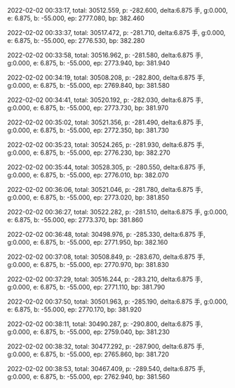 2022-02-02 00:33:17, total: 30512.559, p: -282.600, delta:6.875 手, g:0.000, e: 6.875, b: -55.000, ep: 2777.080, bp: 382.460

2022-02-02 00:33:37, total: 30517.472, p: -281.710, delta:6.875 手, g:0.000, e: 6.875, b: -55.000, ep: 2776.530, bp: 382.280

2022-02-02 00:33:58, total: 30516.962, p: -281.580, delta:6.875 手, g:0.000, e: 6.875, b: -55.000, ep: 2773.940, bp: 381.940

2022-02-02 00:34:19, total: 30508.208, p: -282.800, delta:6.875 手, g:0.000, e: 6.875, b: -55.000, ep: 2769.840, bp: 381.580

2022-02-02 00:34:41, total: 30520.192, p: -282.030, delta:6.875 手, g:0.000, e: 6.875, b: -55.000, ep: 2773.730, bp: 381.970

2022-02-02 00:35:02, total: 30521.356, p: -281.490, delta:6.875 手, g:0.000, e: 6.875, b: -55.000, ep: 2772.350, bp: 381.730

2022-02-02 00:35:23, total: 30524.265, p: -281.930, delta:6.875 手, g:0.000, e: 6.875, b: -55.000, ep: 2776.230, bp: 382.270

2022-02-02 00:35:44, total: 30528.305, p: -280.550, delta:6.875 手, g:0.000, e: 6.875, b: -55.000, ep: 2776.010, bp: 382.070

2022-02-02 00:36:06, total: 30521.046, p: -281.780, delta:6.875 手, g:0.000, e: 6.875, b: -55.000, ep: 2773.020, bp: 381.850

2022-02-02 00:36:27, total: 30522.282, p: -281.510, delta:6.875 手, g:0.000, e: 6.875, b: -55.000, ep: 2773.370, bp: 381.860

2022-02-02 00:36:48, total: 30498.976, p: -285.330, delta:6.875 手, g:0.000, e: 6.875, b: -55.000, ep: 2771.950, bp: 382.160

2022-02-02 00:37:08, total: 30508.849, p: -283.670, delta:6.875 手, g:0.000, e: 6.875, b: -55.000, ep: 2770.970, bp: 381.830

2022-02-02 00:37:29, total: 30516.244, p: -283.210, delta:6.875 手, g:0.000, e: 6.875, b: -55.000, ep: 2771.110, bp: 381.790

2022-02-02 00:37:50, total: 30501.963, p: -285.190, delta:6.875 手, g:0.000, e: 6.875, b: -55.000, ep: 2770.170, bp: 381.920

2022-02-02 00:38:11, total: 30490.287, p: -290.800, delta:6.875 手, g:0.000, e: 6.875, b: -55.000, ep: 2759.040, bp: 381.230

2022-02-02 00:38:32, total: 30477.292, p: -287.900, delta:6.875 手, g:0.000, e: 6.875, b: -55.000, ep: 2765.860, bp: 381.720

2022-02-02 00:38:53, total: 30467.409, p: -289.540, delta:6.875 手, g:0.000, e: 6.875, b: -55.000, ep: 2762.940, bp: 381.560